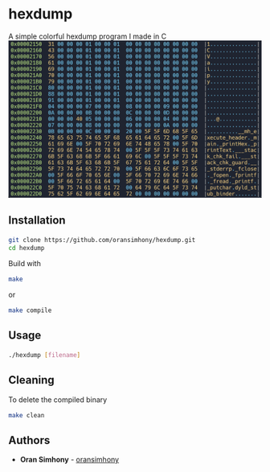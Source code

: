 # hexdump
A simple colorful hexdump program I made in C
![](images/screenshot.png)

## Installation
```sh
git clone https://github.com/oransimhony/hexdump.git
cd hexdump
```

Build with
```sh
make
```
or
```sh
make compile
```

## Usage

```sh
./hexdump [filename]
```

## Cleaning
To delete the compiled binary
```sh
make clean
```
## Authors

* **Oran Simhony** - [oransimhony](https://github.com/oransimhony)
